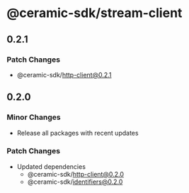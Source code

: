 # @ceramic-sdk/stream-client

## 0.2.1

### Patch Changes

- @ceramic-sdk/http-client@0.2.1

## 0.2.0

### Minor Changes

- Release all packages with recent updates

### Patch Changes

- Updated dependencies
  - @ceramic-sdk/http-client@0.2.0
  - @ceramic-sdk/identifiers@0.2.0
